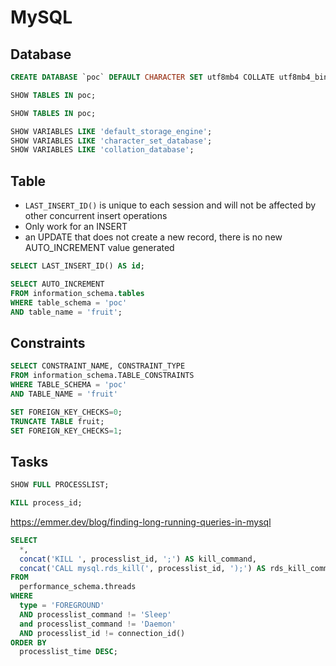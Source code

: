 # MySQL

## Database

```sql
CREATE DATABASE `poc` DEFAULT CHARACTER SET utf8mb4 COLLATE utf8mb4_bin;
```

```sql
SHOW TABLES IN poc;
```

```sql
SHOW TABLES IN poc;
```

```sql
SHOW VARIABLES LIKE 'default_storage_engine';
SHOW VARIABLES LIKE 'character_set_database';
SHOW VARIABLES LIKE 'collation_database';
```

## Table

* `LAST_INSERT_ID()` is unique to each session and will not be affected by other concurrent insert operations
* Only work for an INSERT
* an UPDATE that does not create a new record, there is no new AUTO_INCREMENT value generated

```sql
SELECT LAST_INSERT_ID() AS id;
```

```sql
SELECT AUTO_INCREMENT 
FROM information_schema.tables
WHERE table_schema = 'poc'
AND table_name = 'fruit';
```

## Constraints

```sql
SELECT CONSTRAINT_NAME, CONSTRAINT_TYPE
FROM information_schema.TABLE_CONSTRAINTS
WHERE TABLE_SCHEMA = 'poc'
AND TABLE_NAME = 'fruit'
```

```sql
SET FOREIGN_KEY_CHECKS=0;
TRUNCATE TABLE fruit;
SET FOREIGN_KEY_CHECKS=1;
```

## Tasks

```sql
SHOW FULL PROCESSLIST;
```

```sql
KILL process_id;
```

https://emmer.dev/blog/finding-long-running-queries-in-mysql

```sql
SELECT 
  *, 
  concat('KILL ', processlist_id, ';') AS kill_command, 
  concat('CALL mysql.rds_kill(', processlist_id, ');') AS rds_kill_command 
FROM 
  performance_schema.threads 
WHERE 
  type = 'FOREGROUND' 
  AND processlist_command != 'Sleep' 
  and processlist_command != 'Daemon' 
  AND processlist_id != connection_id() 
ORDER BY 
  processlist_time DESC;
```
